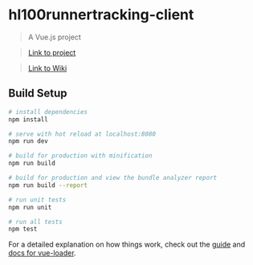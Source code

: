 # hl100runnertracking-client

> A Vue.js project

> [Link to project](https://highlonesome100runnertracking.firebaseapp.com/#/)

> [Link to Wiki](https://github.com/HL-100/HL100_Wiki/wiki)

## Build Setup

``` bash
# install dependencies
npm install

# serve with hot reload at localhost:8080
npm run dev

# build for production with minification
npm run build

# build for production and view the bundle analyzer report
npm run build --report

# run unit tests
npm run unit

# run all tests
npm test
```

For a detailed explanation on how things work, check out the [guide](http://vuejs-templates.github.io/webpack/) and [docs for vue-loader](http://vuejs.github.io/vue-loader).
